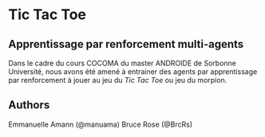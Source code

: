 # Tic Tac Toe 
## Apprentissage par renforcement multi-agents

Dans le cadre du cours COCOMA du master ANDROIDE de Sorbonne Université, nous avons été amené à entrainer des agents par apprentissage par renforcement à jouer au jeu du *Tic Tac Toe*
ou jeu du morpion.

## Authors
Emmanuelle Amann (@manuama)
Bruce Rose (@BrcRs)
